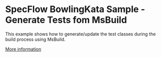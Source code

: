SpecFlow BowlingKata Sample - Generate Tests fom MsBuild
========================================================

This example shows how to generate/update the test classes during the build process using MsBuild.

[More information](https://github.com/techtalk/SpecFlow/wiki/Generate-Tests-from-MsBuild)
